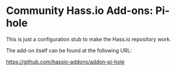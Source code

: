 # Community Hass.io Add-ons: Pi-hole

This is just a configuration stub to make the Hass.io repository work.

The add-on itself can be found at the following URL:

<https://github.com/hassio-addons/addon-pi-hole>